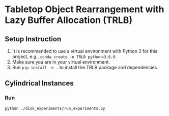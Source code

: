 # Tabletop Object Rearrangement with Lazy Buffer Allocation (TRLB)

## Setup Instruction

1. It is recommended to use a virtual environment with Python 3 for this project, e.g., `conda create -n TRLB python=3.6.9`.
2. Make sure you are in your virtual environment. 
3. Run `pip install -e .` to install the TRLB package and dependencies. 

## Cylindrical Instances
### Run
`python ./disk_experiments/run_experiments.py`
